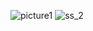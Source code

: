 ![picture1](https://github.com/shubhangrao10/blockchain_app/assets/69590800/8679dcc2-fb95-4f2b-856e-882d9d91261c)
![ss_2](https://github.com/shubhangrao10/blockchain_app/assets/69590800/c0029c3e-c148-47b8-b951-1b8e7c9a7c27)

